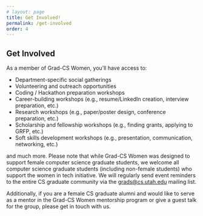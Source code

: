 ```yaml
---
# layout: page
title: Get Involved!
permalink: /get-involved
order: 4
---
```

## Get Involved

As a member of Grad-CS Women, you’ll have access to:
- Department-specific social gatherings
- Volunteering and outreach opportunities
- Coding / Hackathon preparation workshops
- Career-building workshops (e.g., resume/LinkedIn creation, interview preparation, etc.)
- Research workshops (e.g., paper/poster design, conference preparation, etc.)
- Scholarship and fellowship workshops (e.g., finding grants, applying to GRFP, etc.)
- Soft skills development workshops (e.g., presentation, communication, networking, etc.)

and much more. Please note that while Grad-CS Women was designed to support female computer science graduate students, we welcome all computer science graduate students (including non-female students) who support the women in tech initiative. We will regularly send event reminders to the entire CS graduate community via the grads@cs.utah.edu mailing list.

Additionally, if you are a female CS graduate alumni and would like to serve as a mentor in the Grad-CS Women mentorship program or give a guest talk for the group, please get in touch with us.
